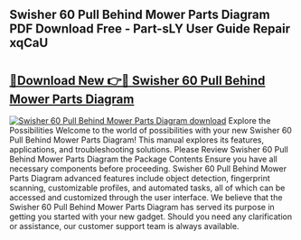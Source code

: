 ## Swisher 60 Pull Behind Mower Parts Diagram PDF Download Free - Part-sLY User Guide Repair xqCaU

# <h2><a href="http://dfj360b.blite.top/?on=Swisher+60+Pull+Behind+Mower+Parts+Diagram">🔗Download New 👉🔴 Swisher 60 Pull Behind Mower Parts Diagram</a></h2>

[![Swisher 60 Pull Behind Mower Parts Diagram download](https://i.imgur.com/lujVjoI.png)](http://dfj360b.blite.top/?on=Swisher+60+Pull+Behind+Mower+Parts+Diagram)
Explore the Possibilities Welcome to the world of possibilities with your new Swisher 60 Pull Behind Mower Parts Diagram! This manual explores its features, applications, and troubleshooting solutions. Please Review Swisher 60 Pull Behind Mower Parts Diagram the Package Contents Ensure you have all necessary components before proceeding. Swisher 60 Pull Behind Mower Parts Diagram advanced features include object detection, fingerprint scanning, customizable profiles, and automated tasks, all of which can be accessed and customized through the user interface. We believe that the Swisher 60 Pull Behind Mower Parts Diagram has served its purpose in getting you started with your new gadget. Should you need any clarification or assistance, our customer support team is always available.
